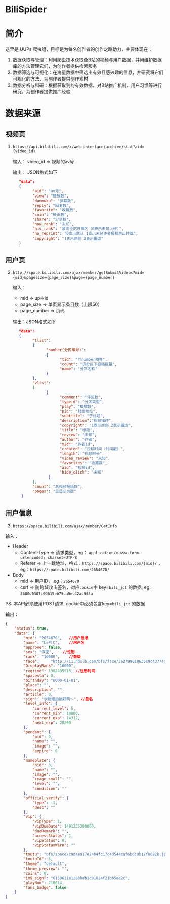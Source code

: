 # BiliSpider

# 简介

这里是 UUPs 爬虫组，目标是为每名创作者的创作之路助力，主要体现在：

1. 数据获取与管理：利用爬虫技术获取全B站的视频与用户数据，并用维护数据库的方法管理它们，为创作者提供检索服务
2. 数据筛选与可视化：在海量数据中筛选出有效且感兴趣的信息，并研究将它们可视化的方法，为创作者提供创作素材
3. 数据分析与科研：根据获取到的有效数据，对B站推广机制，用户习惯等进行研究，为创作者提供推广经验

# 数据来源

## 视频页
1.  `https://api.bilibili.com/x/web-interface/archive/stat?aid={video_id}`

      输入： video_id => 视频的av号

      输出： JSON格式如下
```json
      "data":
      {
            "aid": "av号",
            "view": "播放数",
            "danmuku": "弹幕数",
            "reply": "回复数",
            "favorite": "收藏数",
            "coin": "硬币数",
            "share": "分享数",
            "now_rank": "未知",
            "his_rank": "最高全站日排名（0表示未曾上榜)",
            "no_reprint": "0表示默认 1表示未经作者授权禁止转载",
            "copyright": "1表示原创 2表示搬运"
      }
 ```

## 用户页
2.  `http://space.bilibili.com/ajax/member/getSubmitVideos?mid={mid}&pagesize={page_size}&page={page_number}`

      输入：
      * mid => up主id
      * page_size => 单页显示条目数（上限50）
      * page_number => 页码

      输出：JSON格式如下
```json
      "data":
      {
            "tlist":
            {
                  "number(分区编号)":
                  {
                        "tid": "与number相等",
                        "count": "该分区下投稿数量",
                        "name": "分区名称"
                  }
            },
            "vlist":
            [
                  {
                        "comment": "评论数",
                        "typeid": "分区类型",
                        "play": "播放数",
                        "pic": "封面地址",
                        "subtitle": "子标题",
                        "description":"视频描述",
                        "copyright": "1表示原创 2表示搬运",
                        "title": "标题",
                        "review": "未知",
                        "author": "作者",
                        "mid": "作者id",
                        "created": "投稿时间（时间戳）",
                        "length": "视频时长",
                        "video_review": "未知",
                        "favorites": "收藏数",
                        "aid": "视频id",
                        "hide_click": "未知"
                   }
            ],
            "count": "总视频投稿数",
            "pages": "总显示页数"
       }
```
## 用户信息
3. `https://space.bilibili.com/ajax/member/GetInfo`

输入： 
- Header
    - Content-Type => 请求类型，eg： `application/x-www-form-urlencoded; charset=UTF-8` 
    - Referer => 上一跳地址，格式：`https://space.bilibili.com/{mid}/` ，eg：`https://space.bilibili.com/2654670/`
- Body
    - mid =>  用户ID， eg：`2654670`
    - csrf => 防跨域攻击签名，对应`cookie`中 key=`bili_jct` 的数据, eg: `3600d0307c09615eb75ca5ec42ac565a`

PS: 本API必须使用POST请求, cookie中必须包含key=`bili_jct` 的数据

输出：
```json
{
    "status": true,
    "data": {
        "mid": "2654670",   //用户信息
        "name": "LePtC",    //用户名
        "approve": false,   
        "sex": "保密",    //性别
        "rank": "10000",    //等级
        "face":     "http://i1.hdslb.com/bfs/face/3a2799018636c9c43774dd7bf6685387bb219011.jpg",    //头像
        "DisplayRank": "10000",
        "regtime": 1382895515, //注册时间
        "spacesta": 0,
        "birthday": "0000-01-01",
        "place": "",
        "description": "",
        "article": 0,
        "sign": "学物理的都好萌～", //签名
        "level_info": {
            "current_level": 5,
            "current_min": 10800,
            "current_exp": 14312,
            "next_exp": 28800
        },
        "pendant": {
            "pid": 0,
            "name": "",
            "image": "",
            "expire": 0
        },
        "nameplate": {
            "nid": 0,
            "name": "",
            "image": "",
            "image_small": "",
            "level": "",
            "condition": ""
        },
        "official_verify": {
            "type": -1,
            "desc": ""
        },
        "vip": {
            "vipType": 1,
            "vipDueDate": 1491235200000,
            "dueRemark": "",
            "accessStatus": 1,
            "vipStatus": 0,
            "vipStatusWarn": ""
        },
        "toutu": "bfs/space/c9dae917e24b4fc17c4d544caf6b6c0b17f8692b.jpg",
        "toutuId": 3,
        "theme": "default",
        "theme_preview": "",
        "coins": 0,
        "im9_sign": "6159621e1268bab1c81824f21bb5ae2c",
        "playNum": 210014,
        "fans_badge": false
    }
}
```
